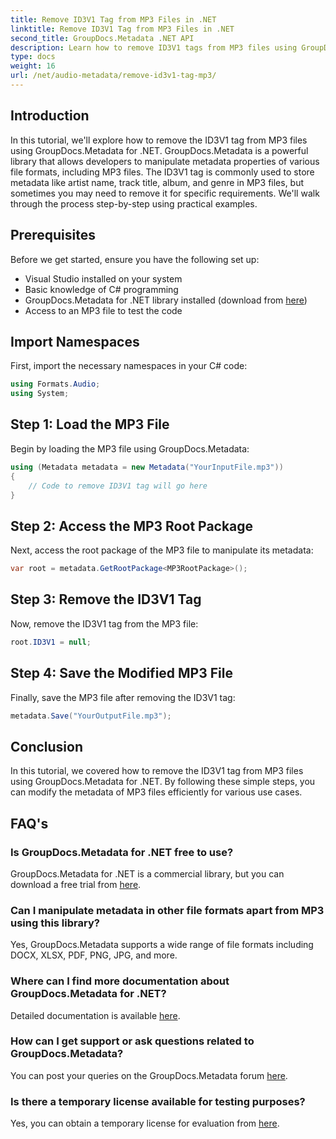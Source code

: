 ```yaml
---
title: Remove ID3V1 Tag from MP3 Files in .NET
linktitle: Remove ID3V1 Tag from MP3 Files in .NET
second_title: GroupDocs.Metadata .NET API
description: Learn how to remove ID3V1 tags from MP3 files using GroupDocs.Metadata for .NET. Easy step-by-step guide with practical examples.
type: docs
weight: 16
url: /net/audio-metadata/remove-id3v1-tag-mp3/
---
```

## Introduction
In this tutorial, we'll explore how to remove the ID3V1 tag from MP3 files using GroupDocs.Metadata for .NET. GroupDocs.Metadata is a powerful library that allows developers to manipulate metadata properties of various file formats, including MP3 files. The ID3V1 tag is commonly used to store metadata like artist name, track title, album, and genre in MP3 files, but sometimes you may need to remove it for specific requirements. We'll walk through the process step-by-step using practical examples.
## Prerequisites
Before we get started, ensure you have the following set up:
- Visual Studio installed on your system
- Basic knowledge of C# programming
- GroupDocs.Metadata for .NET library installed (download from [here](https://releases.groupdocs.com/metadata/net/))
- Access to an MP3 file to test the code

## Import Namespaces
First, import the necessary namespaces in your C# code:
```csharp
using Formats.Audio;
using System;
```
## Step 1: Load the MP3 File
Begin by loading the MP3 file using GroupDocs.Metadata:
```csharp
using (Metadata metadata = new Metadata("YourInputFile.mp3"))
{
    // Code to remove ID3V1 tag will go here
}
```
## Step 2: Access the MP3 Root Package
Next, access the root package of the MP3 file to manipulate its metadata:
```csharp
var root = metadata.GetRootPackage<MP3RootPackage>();
```
## Step 3: Remove the ID3V1 Tag
Now, remove the ID3V1 tag from the MP3 file:
```csharp
root.ID3V1 = null;
```
## Step 4: Save the Modified MP3 File
Finally, save the MP3 file after removing the ID3V1 tag:
```csharp
metadata.Save("YourOutputFile.mp3");
```

## Conclusion
In this tutorial, we covered how to remove the ID3V1 tag from MP3 files using GroupDocs.Metadata for .NET. By following these simple steps, you can modify the metadata of MP3 files efficiently for various use cases.

## FAQ's
### Is GroupDocs.Metadata for .NET free to use?
GroupDocs.Metadata for .NET is a commercial library, but you can download a free trial from [here](https://releases.groupdocs.com/).
### Can I manipulate metadata in other file formats apart from MP3 using this library?
Yes, GroupDocs.Metadata supports a wide range of file formats including DOCX, XLSX, PDF, PNG, JPG, and more.
### Where can I find more documentation about GroupDocs.Metadata for .NET?
Detailed documentation is available [here](https://reference.groupdocs.com/metadata/net/).
### How can I get support or ask questions related to GroupDocs.Metadata?
You can post your queries on the GroupDocs.Metadata forum [here](https://forum.groupdocs.com/c/metadata/14).
### Is there a temporary license available for testing purposes?
Yes, you can obtain a temporary license for evaluation from [here](https://purchase.groupdocs.com/temporary-license/).

